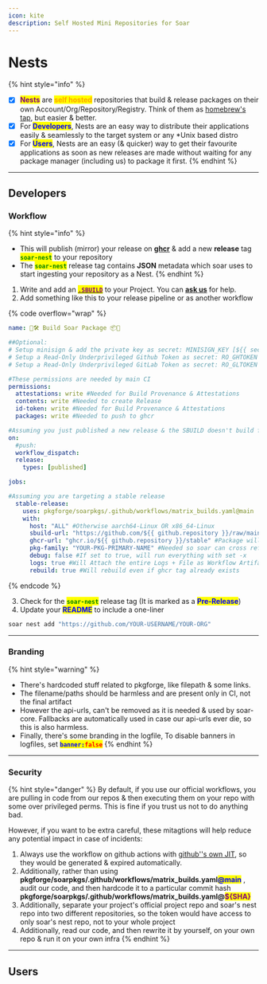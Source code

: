 ```yaml
---
icon: kite
description: Self Hosted Mini Repositories for Soar
---
```


# Nests

{% hint style="info" %}
* [x] <mark style="color:purple;">**Nests**</mark> are <mark style="color:orange;">**self hosted**</mark> repositories that build & release packages on their own Account/Org/Repository/Registry. Think of them as [homebrew's tap](https://docs.brew.sh/Taps), but easier & better.
* [x] For <mark style="color:blue;">**Developers**</mark>, Nests are an easy way to distribute their applications easily & seamlessly to the target system or any \*Unix based distro
* [x] For <mark style="color:blue;">**Users**</mark>, Nests are an easy (& quicker) way to get their favourite applications as soon as new releases are made without waiting for any package manager (including us) to package it first.
{% endhint %}

***

## Developers

### Workflow

{% hint style="info" %}
* This will publish (mirror) your release on [**ghcr**](https://docs.github.com/en/packages/learn-github-packages/introduction-to-github-packages) & add a new **release** tag <mark style="color:green;">**`soar-nest`**</mark> to your repository
* The <mark style="color:green;">**`soar-nest`**</mark> release tag contains **JSON** metadata which soar uses to start ingesting your repository as a Nest.
{% endhint %}

1. Write and add an [<mark style="color:purple;">**`.SBUILD`**</mark>](broken-reference) to your Project. You can [**ask us**](https://discord.gg/djJUs48Zbu) for help.
2. Add something like this to your release pipeline or as another workflow

{% code overflow="wrap" %}
```yaml
name: 🧰🛠️ Build Soar Package 📦📀

##Optional:
# Setup minisign & add the private key as secret: MINISIGN_KEY [${{ secrets.MINISIGN_KEY }}]
# Setup a Read-Only Underprivileged Github Token as secret: RO_GHTOKEN [${{ secrets.RO_GHTOKEN }}]
# Setup a Read-Only Underprivileged GitLab Token as secret: RO_GLTOKEN [${{ secrets.RO_GLTOKEN }}]

#These permissions are needed by main CI
permissions:
  attestations: write #Needed for Build Provenance & Attestations
  contents: write #Needed to create Release
  id-token: write #Needed for Build Provenance & Attestations
  packages: write #Needed to push to ghcr

#Assuming you just published a new release & the SBUILD doesn't build from source                 
on:
  #push:
  workflow_dispatch:
  release:
    types: [published]

jobs:

#Assuming you are targeting a stable release
  stable-release:
    uses: pkgforge/soarpkgs/.github/workflows/matrix_builds.yaml@main
    with:
      host: "ALL" #Otherwise aarch64-Linux OR x86_64-Linux
      sbuild-url: "https://github.com/${{ github.repository }}/raw/main/.github/SBUILD/latest.yaml" #Must always be a raw URL
      ghcr-url: "ghcr.io/${{ github.repository }}/stable" #Package will be pushed under this path
      pkg-family: "YOUR-PKG-PRIMARY-NAME" #Needed so soar can cross reference with other repos/nests
      debug: false #If set to true, will run everything with set -x
      logs: true #Will Attach the entire Logs + File as Workflow Artifact
      rebuild: true #Will rebuild even if ghcr tag already exists
```
{% endcode %}

3. Check for the <mark style="color:green;">**`soar-nest`**</mark> release tag (It is marked as a <mark style="color:blue;">**Pre-Release**</mark>)
4. Update your <mark style="color:blue;">**README**</mark> to include a one-liner

```bash
soar nest add "https://github.com/YOUR-USERNAME/YOUR-ORG"
```

***

### Branding

{% hint style="warning" %}
* There's hardcoded stuff related to pkgforge, like filepath & some links.&#x20;
* The filename/paths should be harmless and are present only in CI, not the final artifact
* However the api-urls, can't be removed as it is needed & used by soar-core. Fallbacks are automatically used in case our api-urls ever die, so this is also harmless.
* Finally, there's some branding in the logfile, To disable banners in logfiles, set <mark style="color:blue;">**`banner:`**</mark><mark style="color:red;">**`false`**</mark>
{% endhint %}

***

### Security

{% hint style="danger" %}
By default, if you use our official workflows, you are pulling in code from our repos & then executing them on your repo with some over privileged perms. This is fine if you trust us not to do anything bad.

However, if you want to be extra careful, these mitagtions will help reduce any potential impact in case of incidents:

1. Always use the workflow on github actions with [github''s own JIT](https://docs.github.com/en/actions/security-for-github-actions/security-guides/automatic-token-authentication), so they would be generated & expired automatically.
2. Additionally, rather than using **pkgforge/soarpkgs/.github/workflows/matrix\_builds.yaml**<mark style="color:blue;">**@main**</mark> , audit our code, and then hardcode it to a particular commit hash **pkgforge/soarpkgs/.github/workflows/matrix\_builds.yaml@**<mark style="color:purple;">**${SHA}**</mark>
3. Additionally, separate your project's official project repo and soar's nest repo into two different repositories, so the token would have access to only soar's nest repo, not to your whole project
4. Additionally, read our code, and then rewrite it by yourself, on your own repo & run it on your own infra
{% endhint %}

***

## Users



